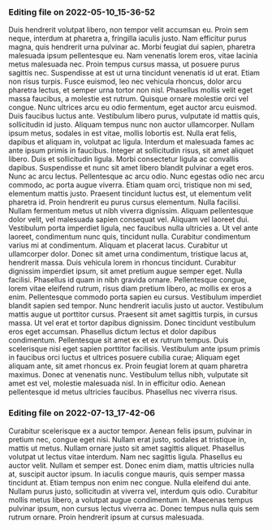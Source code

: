 

### Editing file on 2022-05-10_15-36-52

Duis hendrerit volutpat libero, non tempor velit accumsan eu. Proin sem neque, interdum at pharetra a, fringilla iaculis justo. Nam efficitur purus magna, quis hendrerit urna pulvinar ac. Morbi feugiat dui sapien, pharetra malesuada ipsum pellentesque eu. Nam venenatis lorem eros, vitae lacinia metus malesuada nec. Proin tempus cursus massa, ut posuere purus sagittis nec. Suspendisse at est ut urna tincidunt venenatis id ut erat. Etiam non risus turpis.
Fusce euismod, leo nec vehicula rhoncus, dolor arcu pharetra lectus, et semper urna tortor non nisl. Phasellus mollis velit eget massa faucibus, a molestie est rutrum. Quisque ornare molestie orci vel congue. Nunc ultrices arcu eu odio fermentum, eget auctor arcu euismod. Duis faucibus luctus ante. Vestibulum libero purus, vulputate id mattis quis, sollicitudin id justo. Aliquam tempus nunc non auctor ullamcorper. Nullam ipsum metus, sodales in est vitae, mollis lobortis est. Nulla erat felis, dapibus et aliquam in, volutpat ac ligula. Interdum et malesuada fames ac ante ipsum primis in faucibus. Integer at sollicitudin risus, sit amet aliquet libero. Duis et sollicitudin ligula. Morbi consectetur ligula ac convallis dapibus.
Suspendisse et nunc sit amet libero blandit pulvinar a eget eros. Nunc ac arcu lectus. Pellentesque ac arcu odio. Nunc egestas odio nec arcu commodo, ac porta augue viverra. Etiam quam orci, tristique non mi sed, elementum mattis justo. Praesent tincidunt luctus est, ut elementum velit pharetra id. Proin hendrerit eu purus cursus elementum. Nulla facilisi. Nullam fermentum metus ut nibh viverra dignissim. Aliquam pellentesque dolor velit, vel malesuada sapien consequat vel. Aliquam vel laoreet dui. Vestibulum porta imperdiet ligula, nec faucibus nulla ultricies a. Ut vel ante laoreet, condimentum nunc quis, tincidunt nulla.
Curabitur condimentum varius mi at condimentum. Aliquam et placerat lacus. Curabitur ut ullamcorper dolor. Donec sit amet urna condimentum, tristique lacus at, hendrerit massa. Duis vehicula lorem in rhoncus tincidunt. Curabitur dignissim imperdiet ipsum, sit amet pretium augue semper eget. Nulla facilisi. Phasellus id quam in nibh gravida ornare. Pellentesque congue, lorem vitae eleifend rutrum, risus diam pretium libero, ac mollis ex eros a enim. Pellentesque commodo porta sapien eu cursus. Vestibulum imperdiet blandit sapien sed tempor. Nunc hendrerit iaculis justo ut auctor. Vestibulum mattis augue ut porttitor cursus. Praesent sit amet sagittis turpis, in cursus massa. Ut vel erat et tortor dapibus dignissim. Donec tincidunt vestibulum eros eget accumsan.
Phasellus dictum lectus et dolor dapibus condimentum. Pellentesque sit amet ex et ex rutrum tempus. Duis scelerisque nisi eget sapien porttitor facilisis. Vestibulum ante ipsum primis in faucibus orci luctus et ultrices posuere cubilia curae; Aliquam eget aliquam ante, sit amet rhoncus ex. Proin feugiat lorem at quam pharetra maximus. Donec at venenatis nunc. Vestibulum tellus nibh, vulputate sit amet est vel, molestie malesuada nisl. In in efficitur odio. Aenean pellentesque id metus ultricies faucibus. Phasellus nec viverra risus.




### Editing file on 2022-07-13_17-42-06

Curabitur scelerisque ex a auctor tempor. Aenean felis ipsum, pulvinar in pretium nec, congue eget nisi. Nullam erat justo, sodales at tristique in, mattis ut metus. Nullam ornare justo sit amet sagittis aliquet. Phasellus volutpat ut lectus vitae interdum. Nam nec sagittis ligula. Phasellus eu auctor velit.
Nullam et semper est. Donec enim diam, mattis ultricies nulla at, suscipit auctor ipsum. In iaculis congue mauris, quis semper massa tincidunt at. Etiam tempus non enim nec congue. Nulla eleifend dui ante. Nullam purus justo, sollicitudin at viverra vel, interdum quis odio. Curabitur mollis metus libero, a volutpat augue condimentum in. Maecenas tempus pulvinar ipsum, non cursus lectus viverra ac. Donec tempus nulla quis sem rutrum ornare. Proin hendrerit ipsum at cursus malesuada.


